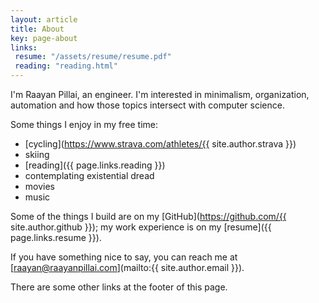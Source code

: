 ```yaml
---
layout: article
title: About
key: page-about
links:
 resume: "/assets/resume/resume.pdf"
 reading: "reading.html"
---
```


I'm Raayan Pillai, an engineer. I'm interested in minimalism, organization, automation and how those topics intersect with computer science.

Some things I enjoy in my free time:
- [cycling](https://www.strava.com/athletes/{{ site.author.strava }})
- skiing
- [reading]({{ page.links.reading }})
- contemplating existential dread
- movies
- music

Some of the things I build are on my [GitHub](https://github.com/{{ site.author.github }}); my work experience is on my [resume]({{ page.links.resume }}). 

If you have something nice to say, you can reach me at [raayan@raayanpillai.com](mailto:{{ site.author.email }}).

There are some other links at the footer of this page.

